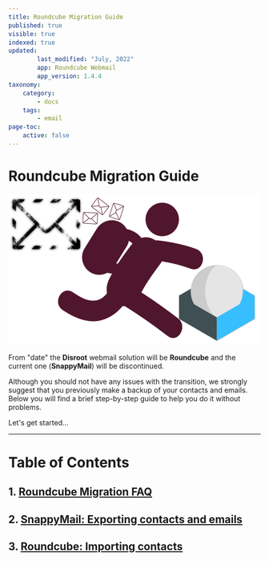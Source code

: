 ```yaml
---
title: Roundcube Migration Guide
published: true
visible: true
indexed: true
updated:
        last_modified: "July, 2022"
        app: Roundcube Webmail
        app_version: 1.4.4
taxonomy:
    category:
        - docs
    tags:
        - email
page-toc:
    active: false
---
```


# Roundcube Migration Guide

![](thumb.png)

From "date" the **Disroot** webmail solution will be **Roundcube** and the current one (**SnappyMail**) will be discontinued.

Although you should not have any issues with the transition, we strongly suggest that you previously make a backup of your contacts and emails. Below you will find a brief step-by-step guide to help you do it without problems.

Let's get started...

----

# Table of Contents
##  1. [Roundcube Migration FAQ](faq)
##  2. [SnappyMail: Exporting contacts and emails](snappy)
##  3. [Roundcube: Importing contacts](roundcube)
